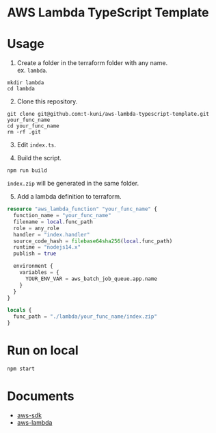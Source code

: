 # AWS Lambda TypeScript Template

# Usage

1. Create a folder in the terraform folder with any name.  
   ex. `lambda`.
   
```
mkdir lambda
cd lambda
```

2. Clone this repository.

```
git clone git@github.com:t-kuni/aws-lambda-typescript-template.git your_func_name
cd your_func_name
rm -rf .git
```

3. Edit `index.ts`.

4. Build the script.

```
npm run build
```

`index.zip` will be generated in the same folder.

5. Add a lambda definition to terraform.

```terraform
resource "aws_lambda_function" "your_func_name" {
  function_name = "your_func_name"
  filename = local.func_path
  role = any_role
  handler = "index.handler"
  source_code_hash = filebase64sha256(local.func_path)
  runtime = "nodejs14.x"
  publish = true

  environment {
    variables = {
      YOUR_ENV_VAR = aws_batch_job_queue.app.name
    }
  }
}

locals {
  func_path = "./lambda/your_func_name/index.zip"
}
```

# Run on local

```bash
npm start
```

# Documents

* [aws-sdk](https://docs.aws.amazon.com/AWSJavaScriptSDK/latest/)
* [aws-lambda](https://github.com/DefinitelyTyped/DefinitelyTyped/tree/master/types/aws-lambda)
    
